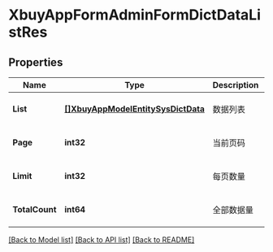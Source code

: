 # XbuyAppFormAdminFormDictDataListRes

## Properties
Name | Type | Description | Notes
------------ | ------------- | ------------- | -------------
**List** | [**[]XbuyAppModelEntitySysDictData**](xbuy.app.model.entity.SysDictData.md) | 数据列表 | [optional] [default to null]
**Page** | **int32** | 当前页码 | [optional] [default to 1]
**Limit** | **int32** | 每页数量 | [optional] [default to 10]
**TotalCount** | **int64** | 全部数据量 | [optional] [default to null]

[[Back to Model list]](../README.md#documentation-for-models) [[Back to API list]](../README.md#documentation-for-api-endpoints) [[Back to README]](../README.md)

